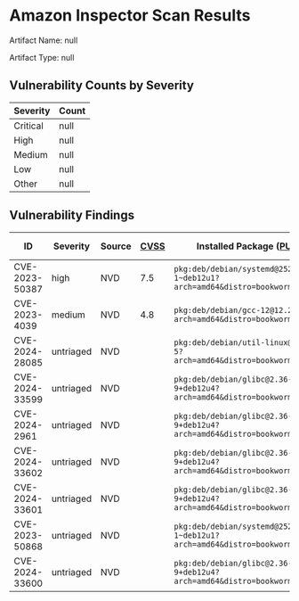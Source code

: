 # Amazon Inspector Scan Results
Artifact Name: null

Artifact Type: null

## Vulnerability Counts by Severity

| Severity | Count |
|----------|-------|
| Critical | null|
| High     | null|
| Medium   | null|
| Low      | null|
| Other    | null|


## Vulnerability Findings

| ID | Severity | Source | [CVSS](https://www.first.org/cvss/) | Installed Package ([PURL](https://github.com/package-url/purl-spec/tree/master?tab=readme-ov-file#purl)) | Fixed Package | Path | [EPSS](https://www.first.org/epss/) | Exploit Available | Exploit Last Seen | CWEs |
| ------- | ------- | ------- | ------- | ------- | ------- | ------- | ------- | ------- | ------- | ------- |
| CVE-2023-50387 | high | NVD | 7.5 | `pkg:deb/debian/systemd@252.22-1~deb12u1?arch=amd64&distro=bookworm&epoch=0` | `null` |  | 0.0366 | true | 2024-05-18T05:37:06Z | `CWE-770` |
| CVE-2023-4039 | medium | NVD | 4.8 | `pkg:deb/debian/gcc-12@12.2.0-14?arch=amd64&distro=bookworm&epoch=0` | `null` |  | 0.00046 | true | 2024-05-18T04:18:41Z | `CWE-693` |
| CVE-2024-28085 | untriaged | NVD |  | `pkg:deb/debian/util-linux@2.38.1-5?arch=amd64&distro=bookworm&epoch=0` | `0:2.38.1-5+deb12u1` |  | 0.00046 | true | 2024-05-19T20:53:50Z |  |
| CVE-2024-33599 | untriaged | NVD |  | `pkg:deb/debian/glibc@2.36-9+deb12u4?arch=amd64&distro=bookworm&epoch=0` | `0:2.36-9+deb12u7` |  | 0.00043 |  |  | `CWE-121` |
| CVE-2024-2961 | untriaged | NVD |  | `pkg:deb/debian/glibc@2.36-9+deb12u4?arch=amd64&distro=bookworm&epoch=0` | `0:2.36-9+deb12u6` |  | 0.00044 | true | 2024-05-20T21:13:25Z | `CWE-787` |
| CVE-2024-33602 | untriaged | NVD |  | `pkg:deb/debian/glibc@2.36-9+deb12u4?arch=amd64&distro=bookworm&epoch=0` | `0:2.36-9+deb12u7` |  | 0.00043 |  |  | `CWE-466` |
| CVE-2024-33601 | untriaged | NVD |  | `pkg:deb/debian/glibc@2.36-9+deb12u4?arch=amd64&distro=bookworm&epoch=0` | `0:2.36-9+deb12u7` |  | 0.00043 |  |  | `CWE-617` |
| CVE-2023-50868 | untriaged | NVD |  | `pkg:deb/debian/systemd@252.22-1~deb12u1?arch=amd64&distro=bookworm&epoch=0` | `null` |  | 0.00046 | true | 2024-05-20T06:17:55Z |  |
| CVE-2024-33600 | untriaged | NVD |  | `pkg:deb/debian/glibc@2.36-9+deb12u4?arch=amd64&distro=bookworm&epoch=0` | `0:2.36-9+deb12u7` |  | 0.00043 |  |  | `CWE-476` |

